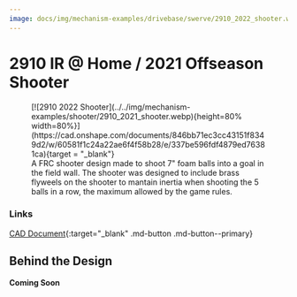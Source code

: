 ```yaml
---
image: docs/img/mechanism-examples/drivebase/swerve/2910_2022_shooter.webp
---
```


# 2910 IR @ Home / 2021 Offseason Shooter

<figure markdown="span">
[![2910 2022 Shooter](../../img/mechanism-examples/shooter/2910_2021_shooter.webp){height=80% width=80%}](https://cad.onshape.com/documents/846bb71ec3cc43151f8349d2/w/60581f1c24a22ae6f4f58b28/e/337be596fdf4879ed76381ca){target = "_blank"}
<figcaption>A FRC shooter design made to shoot 7" foam balls into a goal in the field wall. The shooter was designed to include brass flyweels on the shooter to mantain inertia when shooting the 5 balls in a row, the maximum allowed by the game rules.</figcaption>
</figure>

### Links

[CAD Document](https://cad.onshape.com/documents/846bb71ec3cc43151f8349d2/w/60581f1c24a22ae6f4f58b28/e/337be596fdf4879ed76381ca "CAD Document Link"){:target="_blank" .md-button .md-button--primary}

## Behind the Design
**Coming Soon**